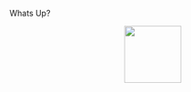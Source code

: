 <p>Whats Up?</p>

<div id="header" align="center">
  <img src="https://media2.giphy.com/media/l9P7VohdAxjAA/giphy.gif?cid=ecf05e47c0czz60ezlpb6ranr2n8ib3m8xd8lafigakso9gv&ep=v1_gifs_search&rid=giphy.gif&ct=g" width="100"/>
</div>